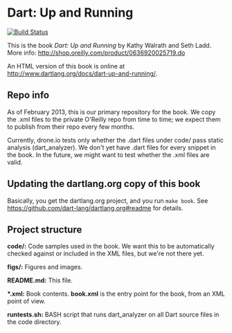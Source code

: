 Dart: Up and Running
=============

[![Build Status](https://drone.io/github.com/dart-lang/dart-up-and-running-book/status.png)](https://drone.io/github.com/dart-lang/dart-up-and-running-book/latest)

This is the book _Dart: Up and Running_ by Kathy Walrath and Seth Ladd.
More info: http://shop.oreilly.com/product/0636920025719.do

An HTML version of this book is online at
http://www.dartlang.org/docs/dart-up-and-running/.


Repo info
-----------
As of February 2013, this is our primary repository for the book. We copy the .xml files to the private
O'Reilly repo from time to time; we expect them to publish from their repo every few months.

Currently, drone.io tests only whether the .dart files under code/ pass static analysis (dart_analyzer).
We don't yet have .dart files for every snippet in the book.
In the future, we might want to test whether the .xml files are valid.

Updating the dartlang.org copy of this book
------------------
Basically, you get the dartlang.org project, and you run `make book`.
See https://github.com/dart-lang/dartlang.org#readme for details.

Project structure
---------------------

**code/:**
	Code samples used in the book. We want this to be automatically checked
	against or included in the XML files, but we're not there yet.

**figs/:**
	Figures and images.

**README.md:**
	This file.

**\*.xml:** 
	Book contents. **book.xml** is the entry point for the book, from an
	XML point of view.
	
**runtests.sh:**
       BASH script that runs dart_analyzer on all Dart source files in the code directory.
